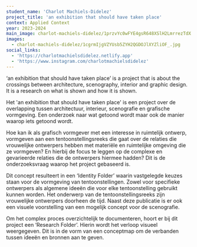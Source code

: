 ```yaml
---
student_name: 'Charlot Machiels-Didelez'
project_title: 'an exhibition that should have taken place'
context: Applied Context
year: 2023-2024
main_image: charlot-machiels-didelez/1przvYc0wFYE4gsR648XSlH2LmrrezTdX.jpg
images:
  - charlot-machiels-didelez/1cgrmIjgVZYUsb5ZYH2QGDOJlXYZliOF_.jpg
social_links:
  - 'https://charlotmachielsdidelez.netlify.app'
  - 'https://www.instagram.com/charlotmachielsdidelez'
---
```


‘an exhibition that should have taken place’ is a project that is about the crossings between architecture, scenography, interior and graphic design. It is a research on what is shown and how it is shown.

Het 'an exhibition that should have taken place' is een project over de overlapping tussen architectuur, interieur, scenografie en grafische vormgeving. Een onderzoek naar wat getoond wordt maar ook de manier waarop iets getoond wordt.

Hoe kan ik als grafisch vormgever met een interesse in ruimtelijk ontwerp, vormgeven aan een tentoonstellingsreeks die gaat over de relaties die vrouwelijke ontwerpers hebben met materiële en ruimtelijke omgeving die ze vormgeven? En hierbij de focus te leggen op de complexe en gevarieerde relaties die de ontwerpers hiermee hadden? Dit is de onderzoeksvraag waarop het project gebaseerd is.

Dit concept resulteert in een ‘Identity Folder’ waarin vastgelegde keuzes staan voor de vormgeving van tentoonstellingen. Zowel voor specifieke ontwerpers als algemene ideeën die voor elke tentoonstelling gebruikt kunnen worden. Het onderwerp van de tentoonstellingsreeks zijn vrouwelijke ontwerpers doorheen de tijd. Naast deze publicatie is er ook een visuele voorstelling van een mogelijk concept voor de scenografie.

Om het complex proces overzichtelijk te documenteren, hoort er bij dit project een ‘Research Folder’. Hierin wordt het verloop visueel weergegeven. Dit is in de vorm van een conceptmap om de verbanden tussen ideeën en bronnen aan te geven.
